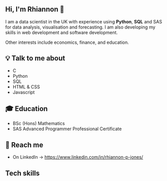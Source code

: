 ## Hi, I'm Rhiannon 👋

I am a data scientist in the UK with experience using __Python__, __SQL__ and SAS for data analysis, visualisation and forecasting. I am also developing my skills in web development and software development.

Other interests include economics, finance, and education.
## 💡 Talk to me about
- C
- Python
- SQL
- HTML & CSS
- Javascript


## 🎓 Education
- BSc (Hons) Mathematics
- SAS Advanced Programmer Professional Certificate


## 📝 Reach me
- On LinkedIn -> https://www.linkedin.com/in/rhiannon-p-jones/

## Tech skills

<!--
![](https://img.shields.io/badge/Code-Python-informational?style=flat&logo=python&logoColor=white&color=BE93D4)
![](https://img.shields.io/badge/Code-SQL-informational?style=flat&logo=SQL&logoColor=white&color=BE93D4)
![](https://img.shields.io/badge/Libraries-Matplotlib-informational?style=flat&logo=python&logoColor=white&color=BE93D4)
![](https://img.shields.io/badge/Libraries-Numpy-informational?style=flat&logo=python&logoColor=white&color=BE93D4)
![](https://img.shields.io/badge/Libraries-Matplotlib-informational?style=flat&logo=python&logoColor=white&color=BE93D4)
![](https://img.shields.io/badge/Libraries-Pandas-informational?style=flat&logo=python&logoColor=white&color=BE93D4)
![](https://img.shields.io/badge/Editors-VisualStudio-informational?style=flat&logo=visualstudio&logoColor=white&color=BE93D4)
-->


<!--
[![Naereen's top languages](https://github-readme-stats.vercel.app/api/top-langs/?username=10rjones&theme=blue-green)](https://github.com/anuraghazra/github-readme-stats)
-->

<!--[![DenverCoder1's github streak](https://github-readme-streak-stats.herokuapp.com/?user=10rjones&theme=blue-green)](https://github.com/DenverCoder1/github-readme-streak-stats)
-->
<!--
**10rjones/10rjones** is a ✨ _special_ ✨ repository because its `README.md` (this file) appears on your GitHub profile.

Here are some ideas to get you started:

- 🔭 I’m currently working on ...
- 🌱 I’m currently learning ...
- 👯 I’m looking to collaborate on ...
- 🤔 I’m looking for help with ...
- 💬 Ask me about ...
- 📫 How to reach me: ...
- 😄 Pronouns: ...
- ⚡ Fun fact: ...
-->
